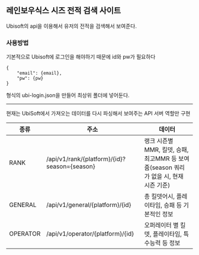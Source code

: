## 레인보우식스 시즈 전적 검색 사이트
Ubisoft의 api을 이용해서 유저의 전적을 검색해서 보여준다.

### 사용방법

기본적으로 Ubisoft에 로그인을 해야하기 때문에 id와 pw가 필요하다
```$xslt
{
    "email": {email},
    "pw": {pw}
}
```
형식의 ubi-login.json을 만들어 최상위 폴더에 넣어둔다.

---


현재는 UbiSoft에서 가져오는 데이터를 다시 파싱해서 보여주는 API 서버 역할만 구현

|종류|주소|데이터
|----|---|-----|
|RANK|/api/v1/rank/{platform}/{id}?season={season}|랭크 시즌별 MMR, 킬뎃, 승패, 최고MMR 등 보여줌(season 쿼리가 없을 시, 현재 시즌 기준)|
|GENERAL|/api/v1/general/{platform}/{id}|총 킬뎃어시, 플레이타임, 승패 등 기본적인 정보|
|OPERATOR|/api/v1/operator/{platform}/{id}|오퍼레이터 별 킬뎃, 플레이타임, 특수능력 등 정보|




